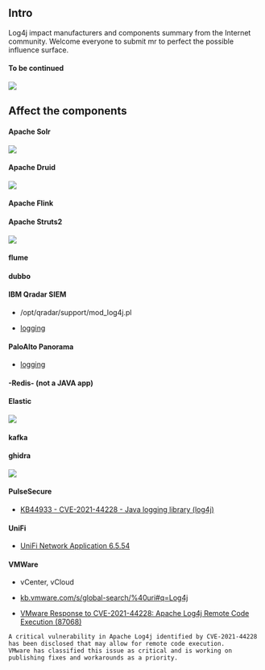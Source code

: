 ## Intro

Log4j impact manufacturers and components summary from the Internet community. Welcome everyone to submit mr to perfect the possible influence surface.

<!-- 

## Affect the internet manufacturer

#### Apple
![](internet/apple.jpg)
![](internet/apple2.jpg)
![](internet/apple3.jpg)
![](internet/apple4.jpg)

#### Tencent
![](internet/Tencent.png)
#### steam
![](internet/steam.jpg)
#### twitter
![](internet/twitter.png)
#### Baidu
![](internet/baidu.jpg)
#### DIDI
![](internet/didi.png)
#### JD
![](internet/JD.jpg)
#### NetEase
![](internet/NetEase.png)

#### CloudFlare
![](internet/CloudFlare.jpg)

#### Amazon
![](internet/amazon.jpg)

#### Tesla
![](internet/tesla.jpg)

--> 

#### To be continued

![](internet/Todo.jpg)

## Affect the components

#### Apache Solr
![](components/solr/solr.jpg)

#### Apache Druid
![](components/Druid/Druid.jpg)

#### Apache Flink

#### Apache Struts2
![](components/Struts2/Struts2.jpg)

#### flume

#### dubbo

#### IBM Qradar SIEM

- /opt/qradar/support/mod_log4j.pl

- [logging](https://www.ibm.com/mysupport/s/question/0D50z00006PEIeQCAX/qradar-qradarlog-and-qradarerror-slf4j-this-version-of-slf4j-requires-log4j-version-1212-or-later?language=en_US)


#### PaloAlto Panorama

- [logging](https://docs.paloaltonetworks.com/oss-listings/panorama-oss-listings/panorama-10-0-open-source-software-oss-listing.html)



#### -Redis- (not a JAVA app)

#### Elastic

![](components/ElasticSearch/ElasticSearch.jpg)


#### kafka

#### ghidra
![](components/ghidra/ghidra.jpg)

<!--
#### Minecraft
![](components/Minecraft/Minecraft.jpg)
-->

#### PulseSecure

- [KB44933 - CVE-2021-44228 - Java logging library (log4j)](https://kb.pulsesecure.net/pkb_mobile#article/l:en_US/KB44933/s)


#### UniFi

- [UniFi Network Application 6.5.54](https://community.ui.com/releases/UniFi-Network-Application-6-5-54/d717f241-48bb-4979-8b10-99db36ddabe1)

#### VMWare

- vCenter, vCloud 

- [kb.vmware.com/s/global-search/%40uri#q=Log4j](https://kb.vmware.com/s/global-search/%40uri#q=Log4j&t=MoreContent&sort=relevancy)
- [VMware Response to CVE-2021-44228: Apache Log4j Remote Code Execution (87068)](https://kb.vmware.com/s/article/87068?lang=en_US)
~~~
A critical vulnerability in Apache Log4j identified by CVE-2021-44228 
has been disclosed that may allow for remote code execution.
VMware has classified this issue as critical and is working on 
publishing fixes and workarounds as a priority.
~~~


